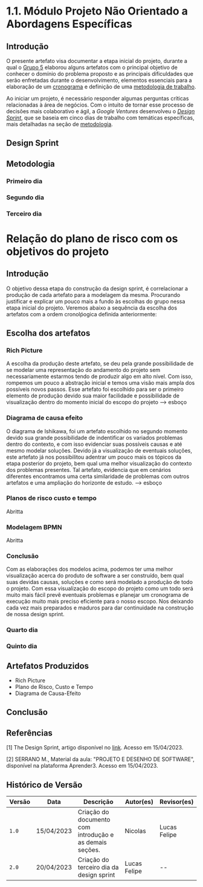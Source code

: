 # 1.1. Módulo Projeto Não Orientado a Abordagens Específicas

## Introdução

O presente artefato visa documentar a etapa inicial do projeto, durante a qual
o [Grupo 5](../README.md#alunos) elaborou alguns artefatos com o principal objetivo de conhecer o domínio do problema
proposto e as principais dificuldades que serão enfretadas durante o desenvolvimento, elementos essenciais para a
elaboração de um [cronograma](../Planejamento/Cronograma.md) e definição de
uma [metodologia de trabalho](./1.2.ProcessosMetodologiasAbordagens.md).

Ao iniciar um projeto, é necessário responder algumas perguntas críticas relacionadas à área de negócios. Com o intuito
de tornar esse processo de decisões mais colaborativo e ágil, a _Google Ventures_ desenvolveu o [_Design
Sprint_](#design-sprint), que se baseia em cinco dias de trabalho com temáticas específicas, mais detalhadas na seção
de [metodologia](#metodologia).

## Design Sprint

## Metodologia

### Primeiro dia

### Segundo dia

### Terceiro dia

# Relação do plano de risco com os objetivos do projeto

## Introdução

O objetivo dessa etapa do construção da design sprint, é correlacionar a produção de cada artefato para a modelagem da mesma. Procurando justificar e explicar um pouco mais a fundo às escolhas do grupo nessa etapa inicial do projeto. Veremos abaixo a sequência da escolha dos artefatos com a ordem cronolṕogica definida anteriormente: 

## Escolha dos artefatos

### Rich Picture

A escolha da produção deste artefato, se deu pela grande possibilidade de se modelar uma representação do andamento do projeto sem necessariamente estarmos tendo de produzir algo em alto nível. Com isso, rompemos um pouco a abstração inicial e temos uma visão mais ampla dos possíveis novos passos. Esse artefato foi escolhido para ser o primeiro elemento de produção devido sua maior facilidade e possibilidade de visualização dentro do momento inicial do escopo do projeto --> esboço

### Diagrama de causa efeito

O diagrama de Ishikawa, foi um artefato escolhido no segundo momento devido sua grande possibilidade de indentificar os variados problemas dentro do contexto, e com isso evidenciar suas possíveis causas e até mesmo modelar soluções. Devido já a visualização de eventuais soluções, este artefato já nos possibilitou adentrar um pouco mais os tópicos da etapa posterior do projeto, bem qual uma melhor visualização do contexto dos problemas presentes. Tal artefato, evidencia que em cenários diferentes encontramos uma certa similaridade de problemas com outros artefatos e uma ampliação do horizonte de estudo. --> esboço 

### Planos de risco custo e tempo

Abritta

### Modelagem BPMN

Abritta

### Conclusão

Com as elaborações dos modelos acima, podemos ter uma melhor visualização acerca do produto de software a ser construído, bem qual suas devidas causas, soluções e como será modelado a produção de todo o projeto. Com essa visualização do escopo do projeto como um todo será muito mais fácil prevê eventuais problemas e planejar um cronograma de execução muito mais preciso eficiente para o nosso escopo. Nos deixando cada vez mais preparados e maduros para dar continuidade na construção de nossa design sprint. 

### Quarto dia

### Quinto dia

## Artefatos Produzidos

[//]: # (@TODO: inserir o link para os artefatos)

- Rich Picture
- Plano de Risco, Custo e Tempo
- Diagrama de Causa-Efeito

## Conclusão

## Referências

[1] The Design Sprint, artigo disponível no [link](http://www.gv.com/sprint/). Acesso em 15/04/2023.

[2] SERRANO M., Material da aula: "PROJETO E DESENHO DE SOFTWARE", disponível na plataforma Aprender3. Acesso em
15/04/2023.

## Histórico de Versão

| Versão | Data       | Descrição                                               | Autor(es) | Revisor(es) |
|--------|------------|---------------------------------------------------------|-----------|-------------|
| `1.0`  | 15/04/2023 | Criação do documento com introdução e as demais seções. | Nicolas   |     Lucas Felipe        |
| `2.0`  | 20/04/2023 | Criação do terceiro dia da design sprint | Lucas Felipe |  --     |

